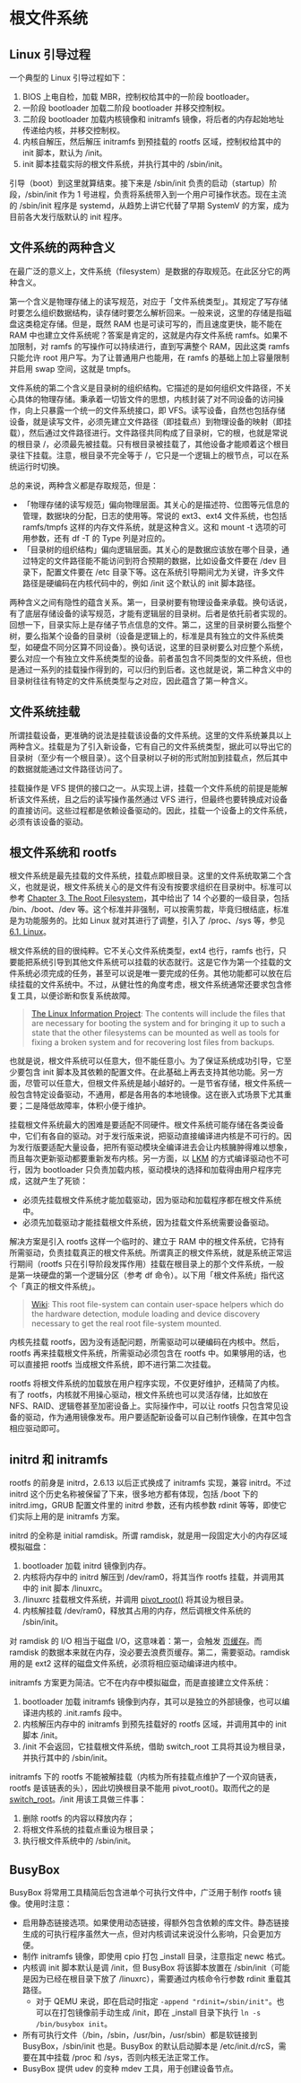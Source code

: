 # 根文件系统
## Linux 引导过程
一个典型的 Linux 引导过程如下：

1. BIOS 上电自检，加载 MBR，控制权给其中的一阶段 bootloader。
2. 一阶段 bootloader 加载二阶段 bootloader 并移交控制权。
3. 二阶段 bootloader 加载内核镜像和 initramfs 镜像，将后者的内存起始地址传递给内核，并移交控制权。
4. 内核自解压，然后解压 initramfs 到预挂载的 rootfs 区域，控制权给其中的 init 脚本，默认为 /init。
5. init 脚本挂载实际的根文件系统，并执行其中的 /sbin/init。

引导（boot）到这里就算结束。接下来是 /sbin/init 负责的启动（startup）阶段，/sbin/init 作为 1 号进程，负责将系统带入到一个用户可操作状态。现在主流的 /sbin/init 程序是 systemd，从趋势上讲它代替了早期 SystemV 的方案，成为目前各大发行版默认的 init 程序。

## 文件系统的两种含义
在最广泛的意义上，文件系统（filesystem）是数据的存取规范。在此区分它的两种含义。

第一个含义是物理存储上的读写规范，对应于「文件系统类型」。其规定了写存储时要怎么组织数据结构，读存储时要怎么解析回来。一般来说，这里的存储是指磁盘这类稳定存储。但是，既然 RAM 也是可读可写的，而且速度更快，能不能在 RAM 中也建立文件系统呢？答案是肯定的，这就是内存文件系统 ramfs。如果不加限制，对 ramfs 的写操作可以持续进行，直到写满整个 RAM，因此这类 ramfs 只能允许 root 用户写。为了让普通用户也能用，在 ramfs 的基础上加上容量限制并启用 swap 空间，这就是 tmpfs。

文件系统的第二个含义是目录树的组织结构。它描述的是如何组织文件路径，不关心具体的物理存储。秉承着一切皆文件的思想，内核封装了对不同设备的访问操作，向上只暴露一个统一的文件系统接口，即 VFS。读写设备，自然也包括存储设备，就是读写文件，必须先建立文件路径（即挂载点）到物理设备的映射（即挂载），然后通过文件路径进行。文件路径共同构成了目录树，它的根，也就是常说的根目录 /，必须最先被挂载。只有根目录被挂载了，其他设备才能顺着这个根目录往下挂载。注意，根目录不完全等于 /，它只是一个逻辑上的根节点，可以在系统运行时切换。

总的来说，两种含义都是存取规范，但是：

- 「物理存储的读写规范」偏向物理层面。其关心的是描述符、位图等元信息的管理，数据块的分配，日志的使用等。常说的 ext3、ext4 文件系统，也包括 ramfs/tmpfs 这样的内存文件系统，就是这种含义。这和 mount -t 选项的可用参数，还有 df -T 的 Type 列是对应的。
- 「目录树的组织结构」偏向逻辑层面。其关心的是数据应该放在哪个目录，通过特定的文件路径能不能访问到符合预期的数据，比如设备文件要在 /dev 目录下，配置文件要在 /etc 目录下等。这在系统引导期间尤为关键，许多文件路径是硬编码在内核代码中的，例如 /init 这个默认的 init 脚本路径。

两种含义之间有隐性的蕴含关系。第一，目录树要有物理设备来承载。换句话说，有了底层存储设备的读写规范，才能有逻辑层的目录树。后者是依托前者实现的。回想一下，目录实际上是存储子节点信息的文件。第二，这里的目录树要么指整个树，要么指某个设备的目录树（设备是逻辑上的，标准是具有独立的文件系统类型，如硬盘不同分区算不同设备）。换句话说，这里的目录树要么对应整个系统，要么对应一个有独立文件系统类型的设备。前者虽包含不同类型的文件系统，但也是通过一系列的挂载操作得到的，可以归约到后者。这也就是说，第二种含义中的目录树往往有特定的文件系统类型与之对应，因此蕴含了第一种含义。

## 文件系统挂载
所谓挂载设备，更准确的说法是挂载该设备的文件系统。这里的文件系统兼具以上两种含义。挂载是为了引入新设备，它有自己的文件系统类型，据此可以导出它的目录树（至少有一个根目录）。这个目录树以子树的形式附加到挂载点，然后其中的数据就能通过文件路径访问了。

挂载操作是 VFS 提供的接口之一。从实现上讲，挂载一个文件系统的前提是能解析该文件系统，且之后的读写操作虽然通过 VFS 进行，但最终也要转换成对设备的直接访问。这些过程都是依赖设备驱动的。因此，挂载一个设备上的文件系统，必须有该设备的驱动。

## 根文件系统和 rootfs
根文件系统是最先挂载的文件系统，挂载点即根目录。这里的文件系统取第二个含义，也就是说，根文件系统关心的是文件有没有按要求组织在目录树中。标准可以参考 [Chapter 3. The Root Filesystem](https://refspecs.linuxfoundation.org/FHS_3.0/fhs/ch03.html)，其中给出了 14 个必要的一级目录，包括 /bin、/boot、/dev 等。这个标准并非强制，可以按需剪裁，毕竟归根结底，标准是为功能服务的。比如 Linux 就对其进行了调整，引入了 /proc、/sys 等，参见 [6.1. Linux](https://refspecs.linuxfoundation.org/FHS_3.0/fhs/ch06.html#linux)。

根文件系统的目的很纯粹。它不关心文件系统类型，ext4 也行，ramfs 也行，只要能把系统引导到其他文件系统可以挂载的状态就行。这是它作为第一个挂载的文件系统必须完成的任务，甚至可以说是唯一要完成的任务。其他功能都可以放在后续挂载的文件系统中。不过，从健壮性的角度考虑，根文件系统通常还要求包含修复工具，以便诊断和恢复系统故障。

> [The Linux Information Project](http://www.linfo.org/root_filesystem.html): The contents will include the files that are necessary for booting the system and for bringing it up to such a state that the other filesystems can be mounted as well as tools for fixing a broken system and for recovering lost files from backups.

也就是说，根文件系统可以任意大，但不能任意小。为了保证系统成功引导，它至少要包含 init 脚本及其依赖的配置文件。在此基础上再去支持其他功能。另一方面，尽管可以任意大，但根文件系统是越小越好的。一是节省存储，根文件系统一般包含特定设备驱动，不通用，都是各用各的本地镜像。这在嵌入式场景下尤其重要；二是降低故障率，体积小便于维护。

挂载根文件系统最大的困难是要适配不同硬件。根文件系统可能存储在各类设备中，它们有各自的驱动。对于发行版来说，把驱动直接编译进内核是不可行的。因为发行版要适配大量设备，把所有驱动模块全编译进去会让内核臃肿得难以想象，而且每次更新驱动都要重新发布内核。另一方面，以 [LKM](../todo) 的方式编译驱动也不可行，因为 bootloader 只负责加载内核，驱动模块的选择和加载得由用户程序完成，这就产生了死锁：

- 必须先挂载根文件系统才能加载驱动，因为驱动和加载程序都在根文件系统中。
- 必须先加载驱动才能挂载根文件系统，因为挂载文件系统需要设备驱动。

解决方案是引入 rootfs 这样一个临时的、建立于 RAM 中的根文件系统，它持有所需驱动，负责挂载真正的根文件系统。所谓真正的根文件系统，就是系统正常运行期间（rootfs 只在引导阶段发挥作用）挂载在根目录上的那个文件系统，一般是第一块硬盘的第一个逻辑分区（参考 df 命令）。以下用「根文件系统」指代这个「真正的根文件系统」。

> [Wiki](https://en.wikipedia.org/wiki/Initial_ramdisk): This root file-system can contain user-space helpers which do the hardware detection, module loading and device discovery necessary to get the real root file-system mounted.

内核先挂载 rootfs，因为没有适配问题，所需驱动可以硬编码在内核中。然后，rootfs 再来挂载根文件系统，所需驱动必须包含在 rootfs 中。如果够用的话，也可以直接把 rootfs 当成根文件系统，即不进行第二次挂载。

rootfs 将根文件系统的加载放在用户程序实现，不仅更好维护，还精简了内核。有了 rootfs，内核就不用操心驱动，根文件系统也可以灵活存储，比如放在 NFS、RAID、逻辑卷甚至加密设备上。实际操作中，可以让 rootfs 只包含常见设备的驱动，作为通用镜像发布。用户要适配新设备可以自己制作镜像，在其中包含相应驱动即可。

## initrd 和 initramfs
rootfs 的前身是 initrd，2.6.13 以后正式换成了 initramfs 实现，兼容 initrd。不过 initrd 这个历史名称被保留了下来，很多地方都有体现，包括 /boot 下的 initrd.img，GRUB 配置文件里的 initrd 参数，还有内核参数 rdinit 等等，即使它们实际上用的是 initramfs 方案。

initrd 的全称是 initial ramdisk。所谓 ramdisk，就是用一段固定大小的内存区域模拟磁盘：

1. bootloader 加载 initrd 镜像到内存。
2. 内核将内存中的 initrd 解压到 /dev/ram0，将其当作 rootfs 挂载，并调用其中的 init 脚本 /linuxrc。
3. /linuxrc 挂载根文件系统，并调用 [pivot_root()](../todo) 将其设为根目录。
4. 内核解挂载 /dev/ram0，释放其占用的内存，然后调根文件系统的 /sbin/init。

对 ramdisk 的 I/O 相当于磁盘 I/O，这意味着：第一，会触发 [页缓存](../todo)。而 ramdisk 的数据本来就在内存，没必要去浪费页缓存。第二，需要驱动。ramdisk 用的是 ext2 这样的磁盘文件系统，必须将相应驱动编译进内核中。

initramfs 方案更为简洁。它不在内存中模拟磁盘，而是直接建立文件系统：

1. bootloader 加载 initramfs 镜像到内存，其可以是独立的外部镜像，也可以编译进内核的 .init.ramfs 段中。
2. 内核解压内存中的 initramfs 到预先挂载好的 rootfs 区域，并调用其中的 init 脚本 /init。
3. /init 不会返回，它挂载根文件系统，借助 switch_root 工具将其设为根目录，并执行其中的 /sbin/init。

initramfs 下的 rootfs 不能被解挂载（内核为所有挂载点维护了一个双向链表，rootfs 是该链表的头），因此切换根目录不能用 pivot_root()。取而代之的是 [switch_root](https://git.busybox.net/busybox/tree/util-linux/switch_root.c)。/init 用该工具做三件事：

1. 删除 rootfs 的内容以释放内存；
2. 将根文件系统的挂载点重设为根目录；
3. 执行根文件系统中的 /sbin/init。

## BusyBox
BusyBox 将常用工具精简后包含进单个可执行文件中，广泛用于制作 rootfs 镜像。使用时注意：

- 启用静态链接选项。如果使用动态链接，得额外包含依赖的库文件。静态链接生成的可执行程序虽然大一点，但对内核调试来说没什么影响，只会更加方便。
- 制作 initramfs 镜像，即使用 cpio 打包 _install 目录，注意指定 newc 格式。
- 内核调 init 脚本默认是调 /init，但 BusyBox 将该脚本放置在 /sbin/init（可能是因为已经在根目录下放了 /linuxrc），需要通过内核命令行参数 rdinit 重载其路径。
    - 对于 QEMU 来说，即在启动时指定 `-append "rdinit=/sbin/init"`。也可以在打包镜像前手动生成 /init，即在 _install 目录下执行 `ln -s /bin/busybox init`。
- 所有可执行文件（/bin，/sbin，/usr/bin，/usr/sbin）都是软链接到 BusyBox，/sbin/init 也是。BusyBox 的默认启动脚本是 /etc/init.d/rcS，需要在其中挂载 /proc 和 /sys，否则内核无法正常工作。
- BusyBox 提供 udev 的变种 mdev 工具，用于创建设备节点。



